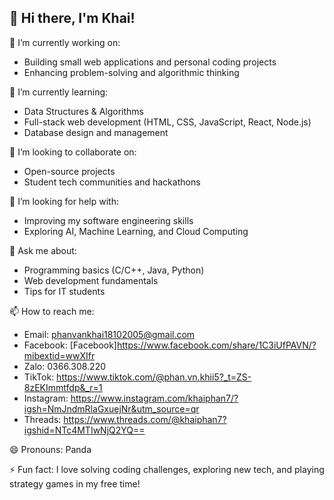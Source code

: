 ## 👋 Hi there, I'm Khai!

🔭 I’m currently working on:  
- Building small web applications and personal coding projects  
- Enhancing problem-solving and algorithmic thinking  

🌱 I’m currently learning:  
- Data Structures & Algorithms  
- Full-stack web development (HTML, CSS, JavaScript, React, Node.js)  
- Database design and management  

👯 I’m looking to collaborate on:  
- Open-source projects  
- Student tech communities and hackathons  

🤔 I’m looking for help with:  
- Improving my software engineering skills  
- Exploring AI, Machine Learning, and Cloud Computing  

💬 Ask me about:  
- Programming basics (C/C++, Java, Python)  
- Web development fundamentals  
- Tips for IT students  

📫 How to reach me:  
- Email: phanvankhai18102005@gmail.com
- Facebook: [Facebook]https://www.facebook.com/share/1C3iUfPAVN/?mibextid=wwXIfr
- Zalo: 0366.308.220
- TikTok: https://www.tiktok.com/@phan.vn.khii5?_t=ZS-8zEKImmtfdp&_r=1
- Instagram: https://www.instagram.com/khaiphan7/?igsh=NmJndmRlaGxuejNr&utm_source=qr
- Threads: https://www.threads.com/@khaiphan7?igshid=NTc4MTIwNjQ2YQ==

😄 Pronouns: Panda

⚡ Fun fact: I love solving coding challenges, exploring new tech, and playing strategy games in my free time!

